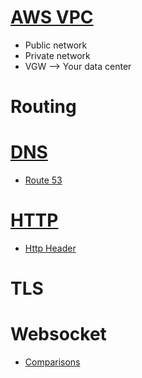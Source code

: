 # [AWS VPC](https://www.youtube.com/watch?v=t7keOHhYYE0)
* Public network
* Private network
* VGW --> Your data center

# Routing

# [DNS](https://en.wikipedia.org/wiki/Domain_Name_System)
* [Route 53](https://www.youtube.com/watch?v=e2xLV7pCOLI)

# [HTTP](https://en.wikipedia.org/wiki/Hypertext_Transfer_Protocol)
* [Http Header](https://www.youtube.com/watch?v=TNlcoYLIGFk)

# TLS

# Websocket
* [Comparisons](https://blog.stanko.io/do-you-really-need-websockets-343aed40aa9b)
